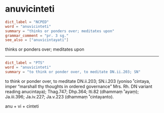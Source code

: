 # anuvicinteti

``` toml
dict_label = "NCPED"
word = "anuvicinteti"
summary = "thinks or ponders over; meditates upon"
grammar_comment = "pr. 3 sg."
see_also = ["anuvicintayati"]
```

thinks or ponders over; meditates upon

--------------------

``` toml
dict_label = "PTS"
word = "anuvicinteti"
summary = "to think or ponder over, to meditate DN.ii.203; SN"
```

to think or ponder over, to meditate DN.ii.203; SN.i.203 (yoniso ˚cintaya, imper “marshall thy thoughts in ordered governance” Mrs. Rh. DN variant reading anucintaya); Thag.747; Dhp.364; Iti.82 (dhammaṃ ˚ayaṃ); Ja.iii.396; Ja.iv.227; Ja.v.223 (dhammaṃ ˚cintayanto).

anu \+ vi \+ cinteti

